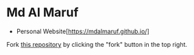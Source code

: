 # Md Al Maruf

* Personal Website[https://mdalmaruf.github.io/]



















Fork [this repository](https://github.com/academicpages/academicpages.github.io) by clicking the "fork" button in the top right. 
